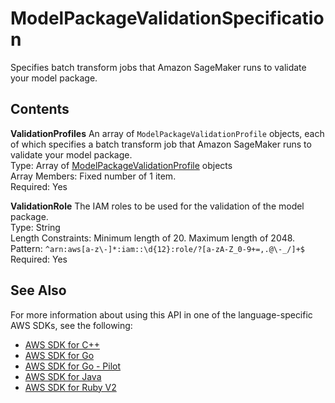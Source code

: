 # ModelPackageValidationSpecification<a name="API_ModelPackageValidationSpecification"></a>

Specifies batch transform jobs that Amazon SageMaker runs to validate your model package\.

## Contents<a name="API_ModelPackageValidationSpecification_Contents"></a>

 **ValidationProfiles**   <a name="SageMaker-Type-ModelPackageValidationSpecification-ValidationProfiles"></a>
An array of `ModelPackageValidationProfile` objects, each of which specifies a batch transform job that Amazon SageMaker runs to validate your model package\.  
Type: Array of [ModelPackageValidationProfile](API_ModelPackageValidationProfile.md) objects  
Array Members: Fixed number of 1 item\.  
Required: Yes

 **ValidationRole**   <a name="SageMaker-Type-ModelPackageValidationSpecification-ValidationRole"></a>
The IAM roles to be used for the validation of the model package\.  
Type: String  
Length Constraints: Minimum length of 20\. Maximum length of 2048\.  
Pattern: `^arn:aws[a-z\-]*:iam::\d{12}:role/?[a-zA-Z_0-9+=,.@\-_/]+$`   
Required: Yes

## See Also<a name="API_ModelPackageValidationSpecification_SeeAlso"></a>

For more information about using this API in one of the language\-specific AWS SDKs, see the following:
+  [AWS SDK for C\+\+](https://docs.aws.amazon.com/goto/SdkForCpp/sagemaker-2017-07-24/ModelPackageValidationSpecification) 
+  [AWS SDK for Go](https://docs.aws.amazon.com/goto/SdkForGoV1/sagemaker-2017-07-24/ModelPackageValidationSpecification) 
+  [AWS SDK for Go \- Pilot](https://docs.aws.amazon.com/goto/SdkForGoPilot/sagemaker-2017-07-24/ModelPackageValidationSpecification) 
+  [AWS SDK for Java](https://docs.aws.amazon.com/goto/SdkForJava/sagemaker-2017-07-24/ModelPackageValidationSpecification) 
+  [AWS SDK for Ruby V2](https://docs.aws.amazon.com/goto/SdkForRubyV2/sagemaker-2017-07-24/ModelPackageValidationSpecification) 